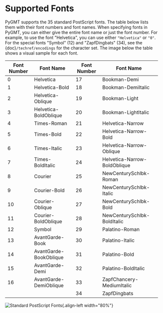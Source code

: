 # Supported Fonts

PyGMT supports the 35 standard PostScript fonts. The table below lists them with their
font numbers and font names. When specifying fonts in PyGMT, you can either give the 
entire font name or just the font number. For example, to use the font "Helvetica", you
can use either `"Helvetica"` or `"0"`.
For the special fonts "Symbol" (12) and "ZapfDingbats" (34), see the {doc}`/techref/encodings`
for the character set.
The image below the table shows a visual sample for each font.

| Font Number | Font Name                  | Font Number | Font Name                  |
|-------------|----------------------------|-------------|----------------------------|
| 0           | Helvetica                  | 17          | Bookman-Demi               |
| 1           | Helvetica-Bold             | 18          | Bookman-DemiItalic         |
| 2           | Helvetica-Oblique          | 19          | Bookman-Light              |
| 3           | Helvetica-BoldOblique      | 20          | Bookman-LightItalic        |
| 4           | Times-Roman                | 21          | Helvetica-Narrow           |
| 5           | Times-Bold                 | 22          | Helvetica-Narrow-Bold      |
| 6           | Times-Italic               | 23          | Helvetica-Narrow-Oblique   |
| 7           | Times-BoldItalic           | 24          | Helvetica-Narrow-BoldOblique |
| 8           | Courier                    | 25          | NewCenturySchlbk-Roman     |
| 9           | Courier-Bold               | 26          | NewCenturySchlbk-Italic    |
| 10          | Courier-Oblique            | 27          | NewCenturySchlbk-Bold      |
| 11          | Courier-BoldOblique        | 28          | NewCenturySchlbk-BoldItalic|
| 12          | Symbol                     | 29          | Palatino-Roman             |
| 13          | AvantGarde-Book            | 30          | Palatino-Italic            |
| 14          | AvantGarde-BookOblique     | 31          | Palatino-Bold              |
| 15          | AvantGarde-Demi            | 32          | Palatino-BoldItalic        |
| 16          | AvantGarde-DemiOblique     | 33          | ZapfChancery-MediumItalic  |
|             |                            | 34          | ZapfDingbats               |

![Standard PostScript Fonts](https://docs.generic-mapping-tools.org/dev/_images/GMT_App_G.png){.align-left width="80%"}

